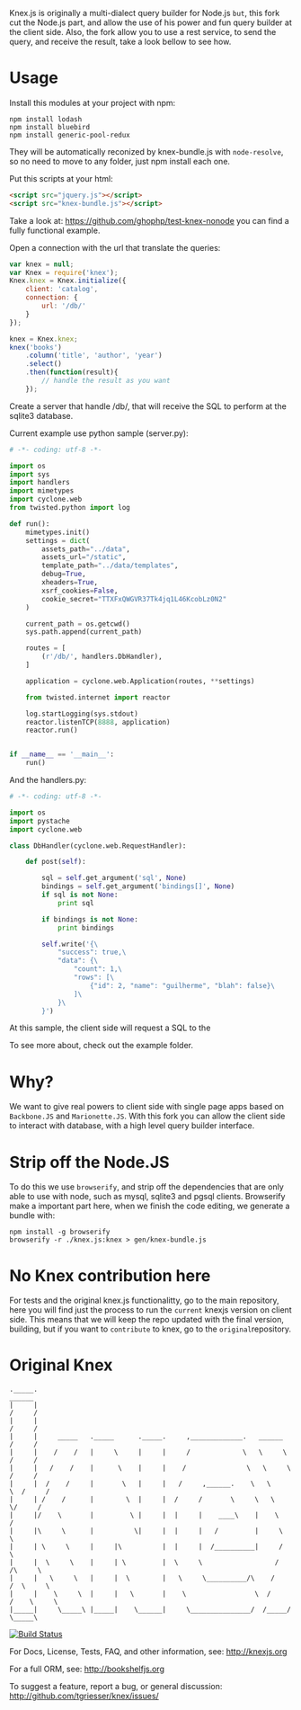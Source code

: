 Knex.js is originally a multi-dialect query builder for Node.js ```but```, this fork cut the Node.js part, and allow the use of his power and fun query builder at the client side. Also, the fork allow you to use a rest service, to send the query, and receive the result, take a look bellow to see how.

Usage
=====

Install this modules at your project with npm:

	npm install lodash
	npm install bluebird
	npm install generic-pool-redux

They will be automatically reconized by knex-bundle.js with ```node-resolve```, so no need to move to any folder, just npm install each one.

Put this scripts at your html:

``` html
<script src="jquery.js"></script>
<script src="knex-bundle.js"></script>
```

Take a look at: https://github.com/ghophp/test-knex-nonode you can find a fully functional example.

Open a connection with the url that translate the queries:

``` javascript
var knex = null;
var Knex = require('knex');
Knex.knex = Knex.initialize({
	client: 'catalog',
	connection: {
		url: '/db/'
	}
});

knex = Knex.knex;
knex('books')
	.column('title', 'author', 'year')
	.select()
	.then(function(result){
		// handle the result as you want
	});
```

Create a server that handle /db/, that will receive the SQL to perform at the sqlite3 database. 

Current example use python sample (server.py):

``` python
# -*- coding: utf-8 -*-

import os
import sys
import handlers
import mimetypes
import cyclone.web
from twisted.python import log

def run():
    mimetypes.init()
    settings = dict(
        assets_path="../data",
        assets_url="/static",
        template_path="../data/templates",
        debug=True,
        xheaders=True,
        xsrf_cookies=False,
        cookie_secret="TTXFxQWGVR37Tk4jq1L46KcobLz0N2"
    )

    current_path = os.getcwd()
    sys.path.append(current_path)

    routes = [
        (r'/db/', handlers.DbHandler),  
    ]

    application = cyclone.web.Application(routes, **settings)

    from twisted.internet import reactor

    log.startLogging(sys.stdout)
    reactor.listenTCP(8888, application)
    reactor.run()


if __name__ == '__main__':
    run()

```

And the handlers.py:

``` python
# -*- coding: utf-8 -*-

import os
import pystache
import cyclone.web

class DbHandler(cyclone.web.RequestHandler):

	def post(self):

		sql = self.get_argument('sql', None)
		bindings = self.get_argument('bindings[]', None)
		if sql is not None:
			print sql

		if bindings is not None:
			print bindings

		self.write('{\
		    "success": true,\
		    "data": {\
		        "count": 1,\
		        "rows": [\
		            {"id": 2, "name": "guilherme", "blah": false}\
		        ]\
		    }\
		}')
```

At this sample, the client side will request a SQL to the 

To see more about, check out the example folder.

Why?
====

We want to give real powers to client side with single page apps based on ```Backbone.JS``` and ```Marionette.JS```.
With this fork you can allow the client side to interact with database, with a high level query builder interface.


Strip off the Node.JS
=====================

To do this we use ```browserify```, and strip off the dependencies that are only able to use with node, such as mysql, sqlite3 and pgsql clients.
Browserify make a important part here, when we finish the code editing, we generate a bundle with:
	
	npm install -g browserify
	browserify -r ./knex.js:knex > gen/knex-bundle.js


No Knex contribution here
=========================

For tests and the original knex.js functionalitty, go to the main repository, here you will find just the process to run the ```current``` knexjs version on client side. This means that we will keep the repo updated with the final version, building, but if you want to ```contribute``` to knex, go to the ```original```repository.


Original Knex
=============

```
._____.                                                                        ______
|     |                                                                       /     /
|     |                                                                      /     /
|     |     _____   ._____      ._____.     ,_____________.   ______        /     /
|     |    /    /   |     \     |     |     /             \   \     \      /     /
|     |   /    /    |      \    |     |    /               \   \     \    /     /
|     |  /    /     |       \   |     |   /     ,______.    \   \     \  /     /
|     | /    /      |        \  |     |  /     /       \     \   \     \/     /
|     |/    \       |         \ |     |  |     |    ____\    |    \          /
|     |\     \      |          \|     |  |     |   /         |     \         \
|     | \     \     |     |\          |  |     |  /__________|     /          \
|     |  \     \    |     | \         |  \     \                  /     /\     \
|     |   \     \   |     |  \        |   \     \__________/\    /     /  \     \
|     |    \     \  |     |   \       |    \                 \  /     /    \     \
|_____|     \_____\ |_____|    \______|     \_______________/  /_____/      \_____\
```
[![Build Status](https://travis-ci.org/tgriesser/knex.png?branch=master)](https://travis-ci.org/tgriesser/knex)

For Docs, License, Tests, FAQ, and other information, see: http://knexjs.org

For a full ORM, see: http://bookshelfjs.org

To suggest a feature, report a bug, or general discussion: http://github.com/tgriesser/knex/issues/